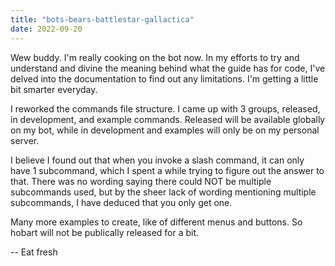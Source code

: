 ```yaml
---
title: "bots-bears-battlestar-gallactica"
date: 2022-09-20
---
```


Wew buddy. I'm really cooking on the bot now.
In my efforts to try and understand and divine the meaning behind what the guide has for code, I've delved into the documentation to find out any limitations.
I'm getting a little bit smarter everyday.

I reworked the commands file structure. I came up with 3 groups, released, in development, and example commands.
Released will be available globally on my bot, while in development and examples will only be on my personal server.

I believe I found out that when you invoke a slash command, it can only have 1 subcommand, which I spent a while trying to figure out the answer to that.
There was no wording saying there could NOT be multiple subcommands used, but by the sheer lack of wording mentioning multiple subcommands, I have deduced that you only get one.

Many more examples to create, like of different menus and buttons. So hobart will not be publically released for a bit.

-- Eat fresh